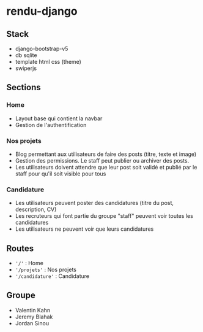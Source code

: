 # rendu-django

## Stack
- django-bootstrap-v5 
- db sqlite
- template html css (theme)
- swiperjs

## Sections

### Home
- Layout base qui contient la navbar
- Gestion de l'authentification

### Nos projets
- Blog permettant aux utilisateurs de faire des posts (titre, texte et image)
- Gestion des permissions. Le staff peut publier ou archiver des posts.
- Les utilisateurs doivent attendre que leur post soit validé et publié par le staff pour qu'il soit visible pour tous

### Candidature
- Les utilisateurs peuvent poster des candidatures (titre du post, description, CV)
- Les recruteurs qui font partie du groupe "staff" peuvent voir toutes les candidatures
- Les utilisateurs ne peuvent voir que leurs candidatures

## Routes
- ``'/'`` : Home
- ``'/projets'`` : Nos projets
- ``'/candidature'`` : Candidature

## Groupe
- Valentin Kahn
- Jeremy Blahak
- Jordan Sinou
